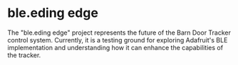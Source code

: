 # ble.eding edge

The "ble.eding edge" project represents the future of the Barn Door Tracker control system. Currently, it is a testing ground for exploring Adafruit's BLE implementation and understanding how it can enhance the capabilities of the tracker.
